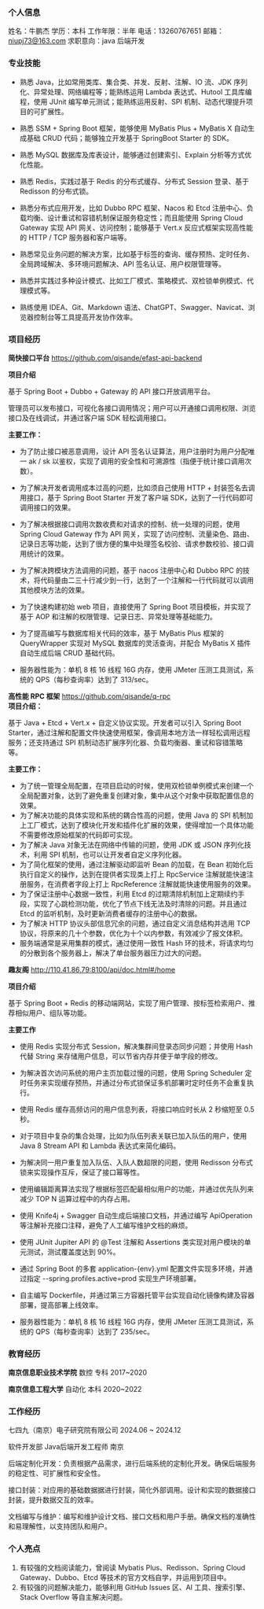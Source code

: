 ### 个人信息

姓名：牛鹏杰
学历：本科
工作年限：半年
电话：13260767651
邮箱：niupj73@163.com
求职意向：java 后端开发

### 专业技能

- 熟悉 Java，比如常用类库、集合类、并发、反射、注解、IO 流、JDK 序列化、异常处理、网络编程等；能熟练运用 Lambda 表达式、Hutool 工具库编程，使用 JUnit 编写单元测试；能熟练运用反射、SPI 机制、动态代理提升项目的可扩展性。

- 熟悉 SSM + Spring Boot 框架，能够使用 MyBatis Plus + MyBatis X 自动生成基础 CRUD 代码；能够独立开发基于 SpringBoot Starter 的 SDK。

- 熟悉 MySQL 数据库及库表设计，能够通过创建索引、Explain 分析等方式优化性能。

- 熟悉 Redis，实践过基于 Redis 的分布式缓存、分布式 Session 登录、基于 Redisson 的分布式锁。

- 熟悉分布式应用开发，比如 Dubbo RPC 框架、Nacos 和 Etcd 注册中心、负载均衡、设计重试和容错机制保证服务稳定性；而且能使用 Spring Cloud Gateway 实现 API 网关、访问控制；能够基于 Vert.x 反应式框架实现高性能的 HTTP / TCP 服务器和客户端等。

- 熟悉常见业务问题的解决方案，比如基于标签的查询、缓存预热、定时任务、全局跨域解决、多环境问题解决、API 签名认证、用户权限管理等。

- 熟悉并实践过多种设计模式、比如工厂模式、策略模式、双检锁单例模式、代理模式等。

- 熟练使用 IDEA、Git、Markdown 语法、ChatGPT、Swagger、Navicat、浏览器控制台等工具提高开发协作效率。



### 项目经历

**简快接口平台**                                                                                  https://github.com/qisande/efast-api-backend

**项目介绍**

基于 Spring Boot + Dubbo + Gateway 的 API 接口开放调用平台。

管理员可以发布接口，可视化各接口调用情况；用户可以开通接口调用权限、浏览接口及在线调试，并通过客户端 SDK 轻松调用接口。

**主要工作：**

- 为了防止接口被恶意调用，设计 API 签名认证算法，用户注册时为用户分配唯一 ak / sk 以鉴权，实现了调用的安全性和可溯源性（指便于统计接口调用次数）。

- 为了解决开发者调用成本过高的问题，比如须自己使用 HTTP + 封装签名去调用接口，基于 Spring Boot Starter 开发了客户端 SDK，达到了一行代码即可调用接口的效果。

- 为了解决根据接口调用次数收费和对请求的控制、统一处理的问题，使用 Spring Cloud Gateway 作为 API 网关，实现了访问控制、流量染色、路由、记录日志等功能，达到了很方便的集中处理签名校验、请求参数校验、接口调用统计的效果。
- 为了解决跨模块方法调用的问题，基于 nacos 注册中心和 Dubbo RPC 的技术，将代码量由二三十行减少到一行，达到了一个注解和一行代码就可以调用其他模块方法的效果。

- 为了快速构建初始 web 项目，直接使用了 Spring Boot 项目模板，并实现了基于 AOP 和注解的权限管理、记录日志、异常处理等基础能力。

- 为了提高编写与数据库相关代码的效率，基于 MyBatis Plus 框架的 QueryWrapper 实现对 MySQL 数据库的灵活查询，并配合 MyBatis X 插件自动生成后端 CRUD 基础代码。

- 服务器性能为：单机 8 核 16 线程 16G 内存，使用 JMeter 压测工具测试，系统的 QPS（每秒查询率）达到了 313/sec。



**高性能 RPC 框架**                                                                                                   https://github.com/qisande/q-rpc	
**项目介绍：**

基于 Java + Etcd + Vert.x + 自定义协议实现。开发者可以引入 Spring Boot Starter，通过注解和配置文件快速使用框架，像调用本地方法一样轻松调用远程服务；还支持通过 SPI 机制动态扩展序列化器、负载均衡器、重试和容错策略等。

**主要工作：**

- 为了统一管理全局配置，在项目启动的时候，使用双检锁单例模式来创建一个全局配置对象，达到了避免重复创建对象，集中从这个对象中获取配置信息的效果。
- 为了解决功能的具体实现和系统的耦合性高的问题，使用 Java 的 SPI 机制加上工厂模式，达到了模块化开发和插件化扩展的效果，使得增加一个具体功能不需要修改原始框架的代码即可实现。
- 为了解决 Java 对象无法在网络中传输的问题，使用 JDK 或 JSON 序列化技术，利用 SPI 机制，也可以让开发者自定义序列化器。
- 为了简化框架的使用，通过注解驱动即监听 Bean 的加载，在 Bean 初始化后执行自定义的操作，达到在提供者实现类上打上 RpcService 注解就能快速注册服务，在消费者字段上打上 RpcReference 注解就能快速使用服务的效果。
- 为了保证注册中心数据一致性，利用 Etcd 的过期清除机制加上定期续约手段，实现了心跳检测功能，优化了节点下线无法及时清除的问题。并且通过 Etcd 的监听机制，及时更新消费者缓存的注册中心的数据。
- 为了解决 HTTP 协议头部信息冗余的问题，通过自定义消息结构并选用 TCP 协议，将原来的几十个参数，优化为十个以内参数，有效减少了报文体积。
- 服务端通常是采用集群的模式，通过使用一致性 Hash 环的技术，将请求均匀的分散到各个服务器上，解决了单台服务器压力过大的问题。



**趣友阁**                                                                                                http://110.41.86.79:8100/api/doc.html#/home

**项目介绍**

基于 Spring Boot + Redis 的移动端网站，实现了用户管理、按标签检索用户、推荐相似用户、组队等功能。

**主要工作**

- 使用 Redis 实现分布式 Session，解决集群间登录态同步问题；并使用 Hash 代替 String 来存储用户信息，可以节省内存并便于单字段的修改。
- 为解决首次访问系统的用户主页加载过慢的问题，使用 Spring Scheduler 定时任务来实现缓存预热，并通过分布式锁保证多机部署时定时任务不会重复执行。
- 使用 Redis 缓存高频访问的用户信息列表，将接口响应时长从 2 秒缩短至 0.5 秒。

- 对于项目中复杂的集合处理，比如为队伍列表关联已加入队伍的用户，使用 Java 8 Stream API 和 Lambda 表达式来简化编码。

- 为解决同一用户重复加入队伍、入队人数超限的问题，使用 Redisson 分布式锁来实现操作互斥，保证了接口幂等性。

- 使用编辑距离算法实现了根据标签匹配最相似用户的功能，并通过优先队列来减少 TOP N 运算过程中的内存占用。

- 使用 Knife4j + Swagger 自动生成后端接口文档，并通过编写 ApiOperation 等注解补充接口注释，避免了人工编写维护文档的麻烦。

- 使用 JUnit Jupiter API 的 @Test 注解和 Assertions 类实现对用户模块的单元测试，测试覆盖度达到 90%。

- 通过 Spring Boot 的多套 application-{env}.yml 配置文件实现多环境，并通过指定 --spring.profiles.active=prod 实现生产环境部署。
- 自主编写 Dockerfile，并通过第三方容器托管平台实现自动化镜像构建及容器部署，提高部署上线效率。

- 服务器性能为：单机 8 核 16 线程 16G 内存，使用 JMeter 压测工具测试，系统的 QPS（每秒查询率）达到了 235/sec。

### 教育经历

**南京信息职业技术学院**	                              数控	                              专科	                              2017~2020

**南京信息工程大学**                                             自动化                                   本科                                      2020~2022

### 工作经历

七四九（南京）电子研究院有限公司   		                      2024.06 ~ 2024.12

软件开发部  Java后端开发工程师 南京                  

后端定制化开发：负责根据产品需求，进行后端系统的定制化开发。确保后端服务的稳定性、可扩展性和安全性。

接口封装：对应用的基础数据据进行封装，简化外部调用。设计和实现的数据接口封装，提升数据交互的效率。

文档编写与维护：编写和维护设计文档、接口文档和用户手册。确保文档的准确性和易理解性，以支持团队和用户。

### 个人亮点

1. 有较强的文档阅读能力，曾阅读 Mybatis Plus、Redisson、Spring Cloud Gateway、Dubbo、Etcd 等技术的官方文档自学，并运用到项目中。
2. 有较强的问题解决能力，能够利用 GitHub Issues 区、AI 工具、搜索引擎、Stack Overflow 等自主解决问题。
